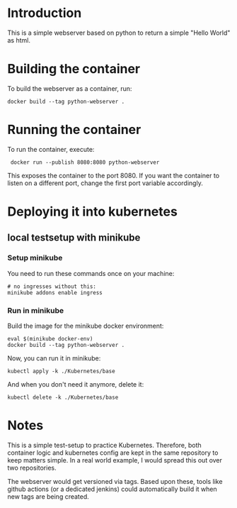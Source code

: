 # Introduction

This is a simple webserver based on python to return a simple "Hello World" as html. 

# Building the container

To build the webserver as a container, run: 

```
docker build --tag python-webserver .
```

# Running the container

To run the container, execute: 

```
 docker run --publish 8080:8080 python-webserver
```

This exposes the container to the port 8080. If you want the container to listen on a different port, change the 
first port variable accordingly. 


# Deploying it into kubernetes

## local testsetup with minikube

### Setup minikube

You need to run these commands once on your machine: 

```
# no ingresses without this:
minikube addons enable ingress 
```

### Run in minikube

Build the image for the minikube docker environment: 

```
eval $(minikube docker-env)
docker build --tag python-webserver .
```

Now, you can run it in minikube: 

```
kubectl apply -k ./Kubernetes/base
```

And when you don't need it anymore, delete it:

```
kubectl delete -k ./Kubernetes/base
```

# Notes

This is a simple test-setup to practice Kubernetes. Therefore, both container logic and kubernetes config are kept in the same repository to keep matters simple. In a real world example, I would spread this out over two repositories. 

The webserver would get versioned via tags. Based upon these, tools like github actions (or a dedicated jenkins) could automatically build it when new tags are being created. 
